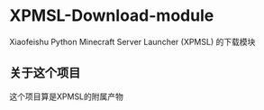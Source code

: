 # XPMSL-Download-module
Xiaofeishu Python Minecraft Server Launcher (XPMSL) 的下载模块
## 关于这个项目
这个项目算是XPMSL的附属产物
